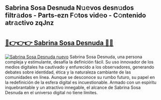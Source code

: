 ## Sabrina Sosa Desnuda N𝚞𝚎vos desn𝚞dos filtr𝚊dos - Parts-ezn F𝚘tos vid𝚎o - C𝚘ntenido atr𝚊ctivo zqJnz

# <h2><a href="http://mbbtj9.tromn.icu/?c=Sabrina+Sosa+Desnuda">🔗👉👉👉 Sabrina Sosa Desnuda 🔗🔗</a></h2>

[![Sabrina Sosa Desnuda nuevo](https://i.imgur.com/pEAQMta.gif)](http://mbbtj9.tromn.icu/?c=Sabrina+Sosa+Desnuda)
Sabrina Sosa Desnuda, una persona compleja y estimulante, desafía la definición fácil. Su uso innovador de los medios digitales ha cautivado y enfurecido a los observadores, generando debates sobre identidad, ética y la naturaleza cambiante de las comunidades en línea. Aunque se desconoce su rumbo futuro, su papel en la redefinición de la esfera digital es incuestionable. Armado con un espíritu inquebrantable y un atractivo innegable, el alcance de Sabrina Sosa Desnuda en el universo digital no tiene límites.
